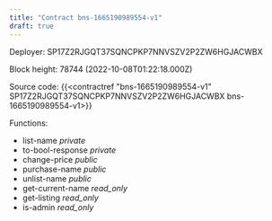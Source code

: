 ```yaml
---
title: "Contract bns-1665190989554-v1"
draft: true
---
```

Deployer: SP17Z2RJGQT37SQNCPKP7NNVSZV2P2ZW6HGJACWBX


 



Block height: 78744 (2022-10-08T01:22:18.000Z)

Source code: {{<contractref "bns-1665190989554-v1" SP17Z2RJGQT37SQNCPKP7NNVSZV2P2ZW6HGJACWBX bns-1665190989554-v1>}}

Functions:

* list-name _private_
* to-bool-response _private_
* change-price _public_
* purchase-name _public_
* unlist-name _public_
* get-current-name _read_only_
* get-listing _read_only_
* is-admin _read_only_
